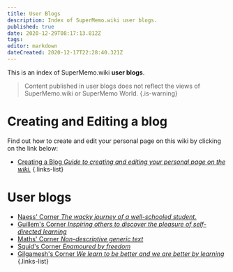 ```yaml
---
title: User Blogs
description: Index of SuperMemo.wiki user blogs.
published: true
date: 2020-12-29T08:17:13.812Z
tags: 
editor: markdown
dateCreated: 2020-12-17T22:28:40.321Z
---
```


This is an index of SuperMemo.wiki **user blogs**.

> Content published in user blogs does not reflect the views of SuperMemo.wiki or SuperMemo World.
{.is-warning}

# Creating and Editing a blog

Find out how to create and edit your personal page on this wiki by clicking on the link below:

- [<span class="mdi mdi-playlist-edit mr-1"></span> Creating a Blog *Guide to creating and editing your personal page on the wiki.*](/blogs/creating-a-blog)
{.links-list}

# User blogs

<!-- - [<span style="color: black;" class="mdi mdi-message-arrow-right-outline mr-1"></span> Alexis' Man Cave *Work in progress.*](https://alexis.supermemo.wiki/) -->
- [<span style="color: black;" class="mdi mdi-message-arrow-right-outline mr-1"></span> Naess' Corner *The wacky journey of a well-schooled student.*](https://naess.supermemo.wiki/)
- [<span style="color: black;" class="mdi mdi-message-arrow-right-outline mr-1"></span> Guillem's Corner *Inspiring others to discover the pleasure of self-directed learning*](https://guillem.supermemo.wiki)
- [<span style="color: black;" class="mdi mdi-message-arrow-right-outline mr-1"></span> Maths' Corner *Non-descriptive generic text*](https://maths.supermemo.wiki)
- [<span style="color: black;" class="mdi mdi-message-arrow-right-outline mr-1"></span> Squid's Corner *Enamoured by freedom*](https://squid.supermemo.wiki)
- [<span style="color: black;" class="mdi mdi-message-arrow-right-outline mr-1"></span> Gilgamesh's Corner *We learn to be better and we are better by learning*](https://gilgamesh.supermemo.wiki)
{.links-list}
